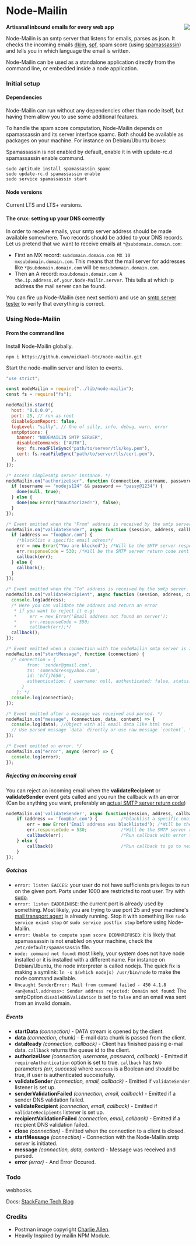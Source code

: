 # Node-Mailin

**Artisanal inbound emails for every web app**
<img align="right" src="postman.jpg"/>

Node-Mailin is an smtp server that listens for emails, parses as json.
It checks the incoming emails [dkim](http://en.wikipedia.org/wiki/DomainKeys_Identified_Mail), [spf](http://en.wikipedia.org/wiki/Sender_Policy_Framework), spam score (using [spamassassin](http://spamassassin.apache.org/)) and tells you in which language the email is written.

Node-Mailin can be used as a standalone application directly from the command line, or embedded inside a node application.

### Initial setup

#### Dependencies

Node-Mailin can run without any dependencies other than node itself, but having them allow you to use some additional features.

To handle the spam score computation, Node-Mailin depends on spamassassin and its server interface spamc. Both should be available as packages on your machine. For instance on Debian/Ubuntu boxes:

Spamassassin is not enabled by default, enable it in with update-rc.d spamassassin enable command.

```
sudo aptitude install spamassassin spamc
sudo update-rc.d spamassassin enable
sudo service spamassassin start
```

#### Node versions

Current LTS and LTS+ versions.

#### The crux: setting up your DNS correctly

In order to receive emails, your smtp server address should be made available somewhere. Two records should be added to your DNS records. Let us pretend that we want to receive emails at `*@subdomain.domain.com`:

- First an MX record: `subdomain.domain.com MX 10 mxsubdomain.domain.com`. This means that the mail server for addresses like `*@subdomain.domain.com` will be `mxsubdomain.domain.com`.
- Then an A record: `mxsubdomain.domain.com A the.ip.address.of.your.Node-Mailin.server`. This tells at which ip address the mail server can be found.

You can fire up Node-Mailin (see next section) and use an [smtp server tester](http://mxtoolbox.com/diagnostic.aspx) to verify that everything is correct.

### Using Node-Mailin

#### From the command line

Install Node-Mailin globally.

```
npm i https://github.com/mickael-btc/node-mailin.git
```


Start the node-mailin server and listen to events.

```javascript
"use strict";

const nodeMailin = require("../lib/node-mailin");
const fs = require("fs");

nodeMailin.start({
  host: "0.0.0.0",
  port: 25, // run as root
  disableSpamReport: false,
  logLevel: "silly", // One of silly, info, debug, warn, error
  smtpOptions: {
    banner: "NODEMAILIN SMTP SERVER",
    disabledCommands: ["AUTH"],
    key: fs.readFileSync("path/to/server/tls/key.pem"),
    cert: fs.readFileSync("path/to/server/tls/cert.pem"),
  },
});

/* Access simplesmtp server instance. */
nodeMailin.on("authorizeUser", function (connection, username, password, done) {
  if (username == "nodejs124" && password == "passy@1234") {
    done(null, true);
  } else {
    done(new Error("Unauthorized!"), false);
  }
});

/* Event emitted when the "From" address is received by the smtp server. */
nodeMailin.on("validateSender", async function (session, address, callback) {
  if (address == "foo@bar.com") {
    /*blacklist a specific email adress*/
    err = new Error("You are blocked"); /*Will be the SMTP server response*/
    err.responseCode = 530; /*Will be the SMTP server return code sent back to sender*/
    callback(err);
  } else {
    callback();
  }
});

/* Event emitted when the "To" address is received by the smtp server. */
nodeMailin.on("validateRecipient", async function (session, address, callback) {
  console.log(address);
  /* Here you can validate the address and return an error
   * if you want to reject it e.g:
   *     err = new Error('Email address not found on server');
   *     err.responseCode = 550;
   *     callback(err);*/
  callback();
});

/* Event emitted when a connection with the nodeMailin smtp server is initiated. */
nodeMailin.on("startMessage", function (connection) {
  /* connection = {
        from: 'sender@gmail.com',
        to: 'someaddress@yahoo.com',
        id: 'hffj7656',
        authentication: { username: null, authenticated: false, status: 'NORMAL' }
      }
    }; */
  console.log(connection);
});

/* Event emitted after a message was received and parsed. */
nodeMailin.on("message", (connection, data, content) => {
  console.log(data); //Object with all email data like html text
  // Use parsed message `data` directly or use raw message `content`. */
});

/* Event emitted on error. */
nodeMailin.on("error", async (error) => {
  console.log(error);
});

```

##### Rejecting an incoming email

You can reject an incoming email when the **validateRecipient** or **validateSender** event gets called and you run the callback with an error (Can be anything you want, preferably an [actual SMTP server return code](https://en.wikipedia.org/wiki/List_of_SMTP_server_return_codes))
```javascript
nodeMailin.on('validateSender', async function(session, address, callback) {
    if (address == 'foo@bar.com') {         /*blacklist a specific email adress*/
        err = new Error('Email address was blacklisted'); /*Will be the SMTP server response*/
        err.responseCode = 530;             /*Will be the SMTP server return code sent back to sender*/
        callback(err);                      /*Run callback with error to reject the email*/
    } else {
        callback()                          /*Run callback to go to next step*/
    }
});
```

##### Gotchas
- `error: listen EACCES`: your user do not have sufficients privileges to run on the given port. Ports under 1000 are restricted to root user. Try with [sudo](http://xkcd.com/149/).
- `error: listen EADDRINUSE`: the current port is already used by something. Most likely, you are trying to use port 25 and your machine's [mail transport agent](http://en.wikipedia.org/wiki/Message_transfer_agent) is already running. Stop it with something like `sudo service exim4 stop` or `sudo service postfix stop` before using Node-Mailin.
- `error: Unable to compute spam score ECONNREFUSED`: it is likely that spamassassin is not enabled on your machine, check the `/etc/default/spamassassin` file.
- `node: command not found`: most likely, your system does not have node installed or it is installed with a different name. For instance on Debian/Ubuntu, the node interpreter is called nodejs. The quick fix is making a symlink: `ln -s $(which nodejs) /usr/bin/node` to make the node command available.
- `Uncaught SenderError: Mail from command failed - 450 4.1.8 <an@email.address>: Sender address rejected: Domain not found`: The smtpOption `disableDNSValidation` is set to `false` and an email was sent from an invalid domain.


##### Events

- **startData** _(connection)_ - DATA stream is opened by the client.
- **data** _(connection, chunk)_ - E-mail data chunk is passed from the client.
- **dataReady** _(connection, callback)_ - Client has finished passing e-mail data. `callback` returns the queue id to the client.
- **authorizeUser** _(connection, username, password, callback)_ - Emitted if `requireAuthentication` option is set to true. `callback` has two parameters _(err, success)_ where `success` is a Boolean and should be true, if user is authenticated successfully.
- **validateSender** _(connection, email, callback)_ - Emitted if `validateSender` listener is set up.
- **senderValidationFailed** _(connection, email, callback)_ - Emitted if a sender DNS validation failed.
- **validateRecipient** _(connection, email, callback)_ - Emitted if `validateRecipients` listener is set up.
- **recipientValidationFailed** _(connection, email, callback)_ - Emitted if a recipient DNS validation failed.
- **close** _(connection)_ - Emitted when the connection to a client is closed.
- **startMessage** _(connection)_ - Connection with the Node-Mailin smtp server is initiated.
- **message** _(connection, data, content)_ - Message was received and parsed.
- **error** _(error)_ - And Error Occured.

### Todo

webhooks.

Docs: [StackFame Tech Blog](https://stackfame.com/receive-inbound-emails-node-js)

### Credits

- Postman image copyright [Charlie Allen](http://charlieallensblog.blogspot.fr).
- Heavily Inspired by mailin NPM Module.
